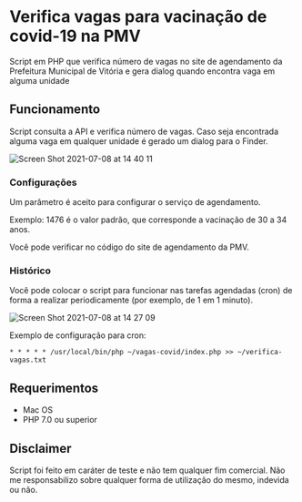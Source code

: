 # Verifica vagas para vacinação de covid-19 na PMV

Script em PHP que verifica número de vagas no site de agendamento da Prefeitura Municipal de Vitória e gera dialog quando encontra vaga em alguma unidade

## Funcionamento

Script consulta a API e verifica número de vagas.
Caso seja encontrada alguma vaga em qualquer unidade é gerado um dialog para o Finder.

![Screen Shot 2021-07-08 at 14 40 11](https://user-images.githubusercontent.com/2111143/124967819-3db52880-dffb-11eb-8475-996ad9d971ac.png)

### Configurações

Um parâmetro é aceito para configurar o serviço de agendamento.

Exemplo: 1476 é o valor padrão, que corresponde a vacinação de 30 a 34 anos.

Você pode verificar no código do site de agendamento da PMV.

### Histórico

Você pode colocar o script para funcionar nas tarefas agendadas (cron) de forma a realizar periodicamente (por exemplo, de 1 em 1 minuto).

![Screen Shot 2021-07-08 at 14 27 09](https://user-images.githubusercontent.com/2111143/124967855-44dc3680-dffb-11eb-890c-1b5839746421.png)

Exemplo de configuração para cron:

```
* * * * * /usr/local/bin/php ~/vagas-covid/index.php >> ~/verifica-vagas.txt
```

## Requerimentos

- Mac OS
- PHP 7.0 ou superior

## Disclaimer

Script foi feito em caráter de teste e não tem qualquer fim comercial.
Não me responsabilizo sobre qualquer forma de utilização do mesmo, indevida ou não. 
